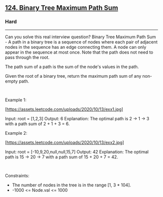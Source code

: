 <h2><a href="https://leetcode.com/problems/binary-tree-maximum-path-sum/">124. Binary Tree Maximum Path Sum</a></h2><h3>Hard</h3><hr>Can you solve this real interview question? Binary Tree Maximum Path Sum - A path in a binary tree is a sequence of nodes where each pair of adjacent nodes in the sequence has an edge connecting them. A node can only appear in the sequence at most once. Note that the path does not need to pass through the root.

The path sum of a path is the sum of the node's values in the path.

Given the root of a binary tree, return the maximum path sum of any non-empty path.

 

Example 1:

[https://assets.leetcode.com/uploads/2020/10/13/exx1.jpg]


Input: root = [1,2,3]
Output: 6
Explanation: The optimal path is 2 -> 1 -> 3 with a path sum of 2 + 1 + 3 = 6.


Example 2:

[https://assets.leetcode.com/uploads/2020/10/13/exx2.jpg]


Input: root = [-10,9,20,null,null,15,7]
Output: 42
Explanation: The optimal path is 15 -> 20 -> 7 with a path sum of 15 + 20 + 7 = 42.


 

Constraints:

 * The number of nodes in the tree is in the range [1, 3 * 104].
 * -1000 <= Node.val <= 1000